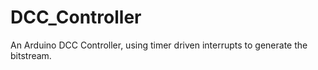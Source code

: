 # DCC_Controller
An Arduino DCC Controller, using timer driven interrupts to generate the bitstream.
